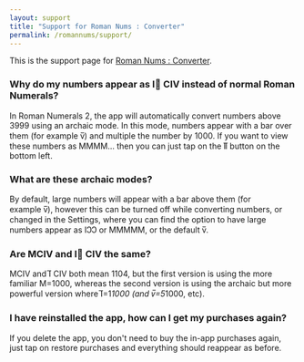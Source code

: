 ```yaml
---
layout: support
title: "Support for Roman Nums : Converter"
permalink: /romannums/support/
---
```


This is the support page for [Roman Nums : Converter](/apps/roman-numerals/).


### Why do my numbers appear as Ⅰ̅ CIV instead of normal Roman Numerals?

In Roman Numerals 2, the app will automatically convert numbers above 3999 using an archaic mode. In this mode, numbers appear with a bar over them (for example v̅) and multiple the number by 1000. If you want to view these numbers as MMMM... then you can just tap on the Ⅱ̅ button on the bottom left.


### What are these archaic modes?

By default, large numbers will appear with a bar above them (for example v̅), however this can be turned off while converting numbers, or changed in the Settings, where you can find the option to have large numbers appear as IↃↃ or MMMMM, or the default v̅.


### Are MCIV and Ⅰ̅ CIV the same?

MCIV and Ⅰ̅ CIV both mean 1104, but the first version is using the more familiar M=1000, whereas the second version is using the archaic but more powerful version where Ⅰ̅=1*1000 (and v̅=5*1000, etc).


### I have reinstalled the app, how can I get my purchases again?

If you delete the app, you don't need to buy the in-app purchases again, just tap on restore purchases and everything should reappear as before.
